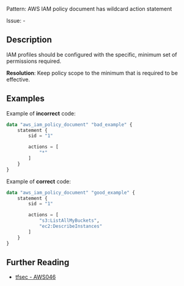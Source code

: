 Pattern: AWS IAM policy document has wildcard action statement

Issue: -

## Description

IAM profiles should be configured with the specific, minimum set of permissions required.

**Resolution**: Keep policy scope to the minimum that is required to be effective.

## Examples

Example of **incorrect** code:

```terraform
data "aws_iam_policy_document" "bad_example" {
	statement {
		sid = "1"

        actions = [
      		"*"
    	]
	}
}
```

Example of **correct** code:

```terraform
data "aws_iam_policy_document" "good_example" {
	statement {
		sid = "1"

        actions = [
      		"s3:ListAllMyBuckets",
      		"ec2:DescribeInstances"
    	]
	}
}
```

## Further Reading

* [tfsec - AWS046](https://tfsec.dev/docs/aws/AWS046/)
